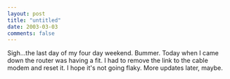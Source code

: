 ```yaml
---
layout: post
title: "untitled"
date: 2003-03-03
comments: false
---
```

Sigh...the last day of my four day weekend. Bummer. Today when I came down the
router was having a fit. I had to remove the link to the cable modem and reset
it. I hope it's not going flaky. More updates later, maybe.
